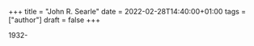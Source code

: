 +++
title = "John R. Searle"
date = 2022-02-28T14:40:00+01:00
tags = ["author"]
draft = false
+++

1932-
